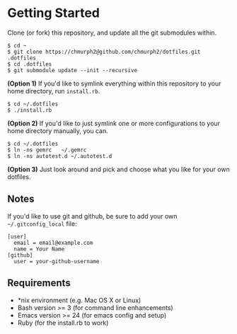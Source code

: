 # Getting Started

Clone (or fork) this repository, and update all the git submodules within.

    $ cd ~
    $ git clone https://chmurph2@github.com/chmurph2/dotfiles.git .dotfiles
    $ cd .dotfiles
    $ git submodule update --init --recursive

**(Option 1)** If you'd like to symlink everything within this repository to your
home directory, run `install.rb`.

    $ cd ~/.dotfiles
    $ ./install.rb

**(Option 2)** If you'd like to just symlink one or more configurations to your
home directory manually, you can.

    $ cd ~/.dotfiles
    $ ln -ns gemrc   ~/.gemrc
    $ ln -ns autotest.d ~/.autotest.d

**(Option 3)** Just look around and pick and choose what you like for your own
  dotfiles.

## Notes

If you'd like to use git and github, be sure to add your own `~/.gitconfig_local` file:

```
[user]
  email = email@example.com
  name = Your Name
[github]
  user = your-github-username
```

## Requirements

* *nix environment (e.g. Mac OS X or Linux)
* Bash version >= 3 (for command line enhancements)
* Emacs version >= 24 (for emacs config and setup)
* Ruby (for the install.rb to work)
